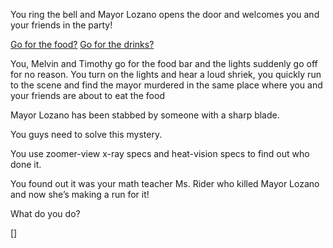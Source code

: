 You ring the bell and Mayor Lozano opens the door and welcomes you and your friends in the party!

[Go for the food?]()
[Go for the drinks?]()

You, Melvin and Timothy go for the food bar and the lights suddenly go off for no reason. You turn on the lights and hear a loud shriek, you quickly run to the scene and find the mayor murdered in the same place where you and your friends are about to eat the food

Mayor Lozano has been stabbed by someone with a sharp blade.

You guys need to solve this mystery.

You use zoomer-view x-ray specs and heat-vision specs to find out who done it.

You found out it was your math teacher Ms. Rider who killed Mayor Lozano and now she’s making a run for it!

What do you do?

[]
